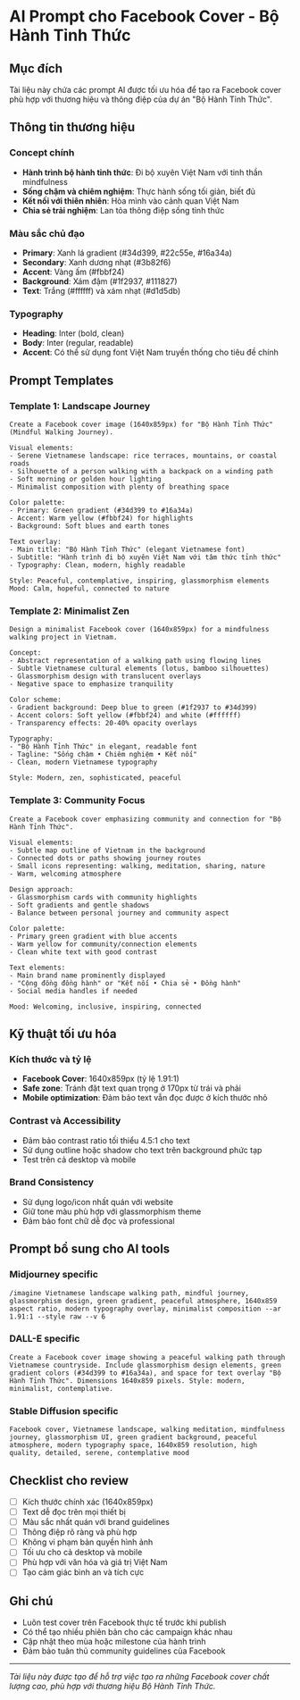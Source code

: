 # AI Prompt cho Facebook Cover - Bộ Hành Tỉnh Thức

## Mục đích
Tài liệu này chứa các prompt AI được tối ưu hóa để tạo ra Facebook cover phù hợp với thương hiệu và thông điệp của dự án "Bộ Hành Tỉnh Thức".

## Thông tin thương hiệu

### Concept chính
- **Hành trình bộ hành tỉnh thức**: Đi bộ xuyên Việt Nam với tinh thần mindfulness
- **Sống chậm và chiêm nghiệm**: Thực hành sống tối giản, biết đủ
- **Kết nối với thiên nhiên**: Hòa mình vào cảnh quan Việt Nam
- **Chia sẻ trải nghiệm**: Lan tỏa thông điệp sống tỉnh thức

### Màu sắc chủ đạo
- **Primary**: Xanh lá gradient (#34d399, #22c55e, #16a34a)
- **Secondary**: Xanh dương nhạt (#3b82f6)
- **Accent**: Vàng ấm (#fbbf24)
- **Background**: Xám đậm (#1f2937, #111827)
- **Text**: Trắng (#ffffff) và xám nhạt (#d1d5db)

### Typography
- **Heading**: Inter (bold, clean)
- **Body**: Inter (regular, readable)
- **Accent**: Có thể sử dụng font Việt Nam truyền thống cho tiêu đề chính

## Prompt Templates

### Template 1: Landscape Journey
```
Create a Facebook cover image (1640x859px) for "Bộ Hành Tỉnh Thức" (Mindful Walking Journey). 

Visual elements:
- Serene Vietnamese landscape: rice terraces, mountains, or coastal roads
- Silhouette of a person walking with a backpack on a winding path
- Soft morning or golden hour lighting
- Minimalist composition with plenty of breathing space

Color palette:
- Primary: Green gradient (#34d399 to #16a34a)
- Accent: Warm yellow (#fbbf24) for highlights
- Background: Soft blues and earth tones

Text overlay:
- Main title: "Bộ Hành Tỉnh Thức" (elegant Vietnamese font)
- Subtitle: "Hành trình đi bộ xuyên Việt Nam với tâm thức tỉnh thức"
- Typography: Clean, modern, highly readable

Style: Peaceful, contemplative, inspiring, glassmorphism elements
Mood: Calm, hopeful, connected to nature
```

### Template 2: Minimalist Zen
```
Design a minimalist Facebook cover (1640x859px) for a mindfulness walking project in Vietnam.

Concept:
- Abstract representation of a walking path using flowing lines
- Subtle Vietnamese cultural elements (lotus, bamboo silhouettes)
- Glassmorphism design with translucent overlays
- Negative space to emphasize tranquility

Color scheme:
- Gradient background: Deep blue to green (#1f2937 to #34d399)
- Accent colors: Soft yellow (#fbbf24) and white (#ffffff)
- Transparency effects: 20-40% opacity overlays

Typography:
- "Bộ Hành Tỉnh Thức" in elegant, readable font
- Tagline: "Sống chậm • Chiêm nghiệm • Kết nối"
- Clean, modern Vietnamese typography

Style: Modern, zen, sophisticated, peaceful
```

### Template 3: Community Focus
```
Create a Facebook cover emphasizing community and connection for "Bộ Hành Tỉnh Thức".

Visual elements:
- Subtle map outline of Vietnam in the background
- Connected dots or paths showing journey routes
- Small icons representing: walking, meditation, sharing, nature
- Warm, welcoming atmosphere

Design approach:
- Glassmorphism cards with community highlights
- Soft gradients and gentle shadows
- Balance between personal journey and community aspect

Color palette:
- Primary green gradient with blue accents
- Warm yellow for community/connection elements
- Clean white text with good contrast

Text elements:
- Main brand name prominently displayed
- "Cộng đồng đồng hành" or "Kết nối • Chia sẻ • Đồng hành"
- Social media handles if needed

Mood: Welcoming, inclusive, inspiring, connected
```

## Kỹ thuật tối ưu hóa

### Kích thước và tỷ lệ
- **Facebook Cover**: 1640x859px (tỷ lệ 1.91:1)
- **Safe zone**: Tránh đặt text quan trọng ở 170px từ trái và phải
- **Mobile optimization**: Đảm bảo text vẫn đọc được ở kích thước nhỏ

### Contrast và Accessibility
- Đảm bảo contrast ratio tối thiểu 4.5:1 cho text
- Sử dụng outline hoặc shadow cho text trên background phức tạp
- Test trên cả desktop và mobile

### Brand Consistency
- Sử dụng logo/icon nhất quán với website
- Giữ tone màu phù hợp với glassmorphism theme
- Đảm bảo font chữ dễ đọc và professional

## Prompt bổ sung cho AI tools

### Midjourney specific
```
/imagine Vietnamese landscape walking path, mindful journey, glassmorphism design, green gradient, peaceful atmosphere, 1640x859 aspect ratio, modern typography overlay, minimalist composition --ar 1.91:1 --style raw --v 6
```

### DALL-E specific
```
Create a Facebook cover image showing a peaceful walking path through Vietnamese countryside. Include glassmorphism design elements, green gradient colors (#34d399 to #16a34a), and space for text overlay "Bộ Hành Tỉnh Thức". Dimensions 1640x859 pixels. Style: modern, minimalist, contemplative.
```

### Stable Diffusion specific
```
Facebook cover, Vietnamese landscape, walking meditation, mindfulness journey, glassmorphism UI, green gradient background, peaceful atmosphere, modern typography space, 1640x859 resolution, high quality, detailed, serene, contemplative mood
```

## Checklist cho review

- [ ] Kích thước chính xác (1640x859px)
- [ ] Text dễ đọc trên mọi thiết bị
- [ ] Màu sắc nhất quán với brand guidelines
- [ ] Thông điệp rõ ràng và phù hợp
- [ ] Không vi phạm bản quyền hình ảnh
- [ ] Tối ưu cho cả desktop và mobile
- [ ] Phù hợp với văn hóa và giá trị Việt Nam
- [ ] Tạo cảm giác bình an và tích cực

## Ghi chú

- Luôn test cover trên Facebook thực tế trước khi publish
- Có thể tạo nhiều phiên bản cho các campaign khác nhau
- Cập nhật theo mùa hoặc milestone của hành trình
- Đảm bảo tuân thủ community guidelines của Facebook

---

*Tài liệu này được tạo để hỗ trợ việc tạo ra những Facebook cover chất lượng cao, phù hợp với thương hiệu Bộ Hành Tỉnh Thức.*